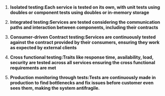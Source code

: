 

1. **Isolated testing:Each service is tested on its own, with unit tests using doubles or component tests using doubles or in-memory storage**

2. **Integrated testing:Services are tested considering the communication paths and interaction between components, including their contracts**

3. **Consumer-driven Contract testing:Services are continuously tested against the contract provided by their consumers, ensuring they work as expected by external clients**

4. **Cross functional testing:Traits like response time, availability, load, security are tested across all services ensuring the cross functional requirements are met**

5. **Production monitoring through tests:Tests are continuously made in production to find bottlenecks and fix issues before customer even sees them, making the system antifragile.**



